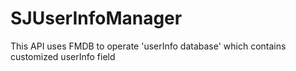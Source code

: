 # SJUserInfoManager
This API uses FMDB to operate 'userInfo database' which contains customized userInfo field
